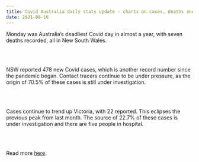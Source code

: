 ```yaml
---
title: Covid Australia daily stats update - charts on cases, deaths and contact tracing for 16 August
date: 2021-08-16
---
```


<p>Monday was Australia’s deadliest Covid day in almost a year, with seven deaths recorded, all in New South Wales.</p><br><br>

<p>NSW reported 478 new Covid cases, which is another record number since the pandemic began. Contact tracers continue to be under pressure, as the origin of 70.5% of these cases is still under investigation.</p><br><br>

<p>Cases continue to trend up Victoria, with 22 reported. This eclipses the previous peak from last month. The source of 22.7% of these cases is under investigation and there are five people in hospital.</p><br><br>

<p>Read more <a href="https://www.theguardian.com/australia-news/2021/aug/16/covid-australia-daily-stats-update-charts-on-cases-deaths-and-contact-tracing-for-16-august">here</a>.</p>